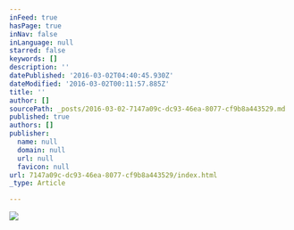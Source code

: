 ```yaml
---
inFeed: true
hasPage: true
inNav: false
inLanguage: null
starred: false
keywords: []
description: ''
datePublished: '2016-03-02T04:40:45.930Z'
dateModified: '2016-03-02T00:11:57.885Z'
title: ''
author: []
sourcePath: _posts/2016-03-02-7147a09c-dc93-46ea-8077-cf9b8a443529.md
published: true
authors: []
publisher:
  name: null
  domain: null
  url: null
  favicon: null
url: 7147a09c-dc93-46ea-8077-cf9b8a443529/index.html
_type: Article

---
```

![](https://the-grid-user-content.s3-us-west-2.amazonaws.com/31353232-1f43-4136-97bd-d4457242943c.jpg)